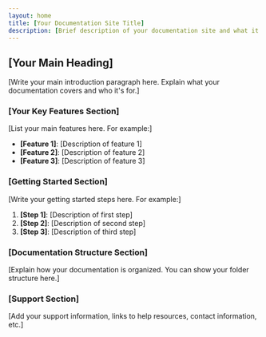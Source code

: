 ```yaml
---
layout: home
title: [Your Documentation Site Title]
description: [Brief description of your documentation site and what it covers]
---
```


## [Your Main Heading]

[Write your main introduction paragraph here. Explain what your documentation covers and who it's for.]

### [Your Key Features Section]

[List your main features here. For example:]
- **[Feature 1]**: [Description of feature 1]
- **[Feature 2]**: [Description of feature 2]
- **[Feature 3]**: [Description of feature 3]

### [Getting Started Section]

[Write your getting started steps here. For example:]
1. **[Step 1]**: [Description of first step]
2. **[Step 2]**: [Description of second step]
3. **[Step 3]**: [Description of third step]

### [Documentation Structure Section]

[Explain how your documentation is organized. You can show your folder structure here.]

### [Support Section]

[Add your support information, links to help resources, contact information, etc.]
